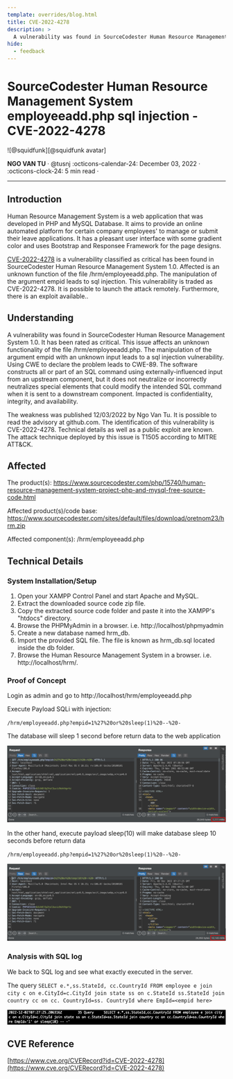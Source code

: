 ```yaml
---
template: overrides/blog.html
title: CVE-2022-4278
description: >
  A vulnerability was found in SourceCodester Human Resource Management System 1.0. It has been rated as critical. This issue affects some unknown processing of the file /hrm/employeeadd.php. The manipulation of the argument empid leads to sql injection. The attack may be initiated remotely. The exploit has been disclosed to the public and may be used. The associated identifier of this vulnerability is VDB-214775.
hide:
  - feedback
---
```


# SourceCodester Human Resource Management System employeeadd.php sql injection - CVE-2022-4278

<aside class="mdx-author" markdown>
![@squidfunk][@squidfunk avatar]

<span>**NGO VAN TU** · @tusnj</span>
<span>
:octicons-calendar-24: December 03, 2022 ·
:octicons-clock-24: 5 min read ·
</span>

</aside>

[built-in search plugin]: ../../setup/setting-up-site-search.md#built-in-search-plugin
[@squidfunk avatar]: ../../assets/author/casicon.png
[insiders-4.14.0]: ../../insiders/changelog.md#4.14.0

---

## Introduction

Human Resource Management System is a web application that was developed in PHP and MySQL Database. It aims to provide an online automated platform for certain company employees' to manage or submit their leave applications. It has a pleasant user interface with some gradient color and uses Bootstrap and Responsee Framework for the page designs.

[CVE-2022-4278](https://www.cve.org/CVERecord?id=CVE-2022-4278) is a vulnerability classified as critical has been found in SourceCodester Human Resource Management System 1.0. Affected is an unknown function of the file /hrm/employeeadd.php. The manipulation of the argument empid leads to sql injection. This vulnerability is traded as CVE-2022-4278. It is possible to launch the attack remotely. Furthermore, there is an exploit available..

## Understanding

A vulnerability was found in SourceCodester Human Resource Management System 1.0. It has been rated as critical. This issue affects an unknown functionality of the file /hrm/employeeadd.php. The manipulation of the argument empid with an unknown input leads to a sql injection vulnerability. Using CWE to declare the problem leads to CWE-89. The software constructs all or part of an SQL command using externally-influenced input from an upstream component, but it does not neutralize or incorrectly neutralizes special elements that could modify the intended SQL command when it is sent to a downstream component. Impacted is confidentiality, integrity, and availability.

The weakness was published 12/03/2022 by Ngo Van Tu. It is possible to read the advisory at github.com. The identification of this vulnerability is CVE-2022-4278. Technical details as well as a public exploit are known. The attack technique deployed by this issue is T1505 according to MITRE ATT&CK.

## Affected

The product(s): https://www.sourcecodester.com/php/15740/human-resource-management-system-project-php-and-mysql-free-source-code.html

Affected product(s)/code base: https://www.sourcecodester.com/sites/default/files/download/oretnom23/hrm.zip

Affected component(s): /hrm/employeeadd.php

## Technical Details

### System Installation/Setup

1. Open your XAMPP Control Panel and start Apache and MySQL.
2. Extract the downloaded source code zip file.
3. Copy the extracted source code folder and paste it into the XAMPP's "htdocs" directory.
4. Browse the PHPMyAdmin in a browser. i.e. http://localhost/phpmyadmin
5. Create a new database named hrm_db.
6. Import the provided SQL file. The file is known as hrm_db.sql located inside the db folder.
7. Browse the Human Resource Management System in a browser. i.e. http://localhost/hrm/.

### Proof of Concept

Login as admin and go to http://localhost/hrm/employeeadd.php

Execute Payload SQLi with injection:

`/hrm/employeeadd.php?empid=1%27%20or%20sleep(1)%20--%20-`

The database will sleep 1 second before return data to the web application

![Payload SQLi with sleep(1)](CVE-2022-4278/sqli-sleep-1.png)

In the other hand, execute payload sleep(10) will make database sleep 10 seconds before return data

`/hrm/employeeadd.php?empid=1%27%20or%20sleep(1)%20--%20-`

![Payload SQLi with sleep(10)](CVE-2022-4278/sqli-sleep-10.png)

### Analysis with SQL log

We back to SQL log and see what exactly executed in the server.

The query `SELECT e.*,ss.StateId, cc.CountryId FROM employee e join city c on e.CityId=c.CityId join state ss on c.StateId ss.StateId join country cc on cc. CountryId=ss. CountryId where EmpId=<empid here>`

![My sql Logs](CVE-2022-4278/mysql-log.png)

## CVE Reference

[https://www.cve.org/CVERecord?id=CVE-2022-4278](https://www.cve.org/CVERecord?id=CVE-2022-4278)